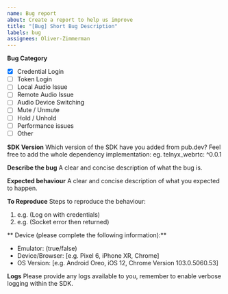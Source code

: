 ```yaml
---
name: Bug report
about: Create a report to help us improve
title: "[Bug] Short Bug Description"
labels: bug
assignees: Oliver-Zimmerman
---
```


**Bug Category**
- [x] Credential Login
- [ ] Token Login
- [ ] Local Audio Issue
- [ ] Remote Audio Issue
- [ ] Audio Device Switching
- [ ] Mute / Unmute
- [ ] Hold / Unhold
- [ ] Performance issues
- [ ] Other

**SDK Version**
Which version of the SDK have you added from pub.dev? Feel free to add the whole dependency implementation:
eg. telnyx_webrtc: ^0.0.1

**Describe the bug**
A clear and concise description of what the bug is.

**Expected behaviour**
A clear and concise description of what you expected to happen.

**To Reproduce**
Steps to reproduce the behaviour:
1. e.g. (Log on with credentials)
2. e.g. (Socket error then returned)

** Device (please complete the following information):**
- Emulator: (true/false)
- Device/Browser: [e.g. Pixel 6, iPhone XR, Chrome]
- OS Version: [e.g. Android Oreo,  iOS 12, Chrome Version 103.0.5060.53]

**Logs**
Please provide any logs available to you, remember to enable verbose logging within the SDK.